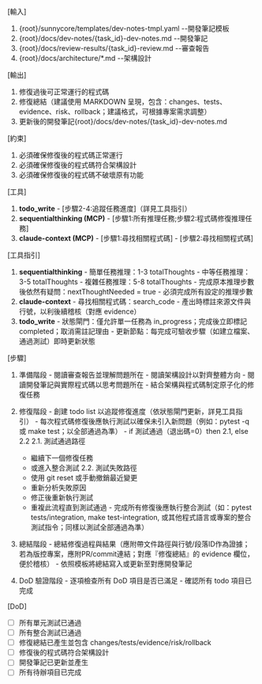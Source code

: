 [輸入]
  1. {root}/sunnycore/templates/dev-notes-tmpl.yaml --開發筆記模板
  2. {root}/docs/dev-notes/{task_id}-dev-notes.md --開發筆記
  3. {root}/docs/review-results/{task_id}-review.md --審查報告
  4. {root}/docs/architecture/*.md --架構設計

[輸出]
  1. 修復過後可正常運行的程式碼
  2. 修復總結（建議使用 MARKDOWN 呈現，包含：changes、tests、evidence、risk、rollback；建議格式，可根據專案需求調整）
  3. 更新後的開發筆記{root}/docs/dev-notes/{task_id}-dev-notes.md

[約束]
  1. 必須確保修復後的程式碼正常運行
  2. 必須確保修復後的程式碼符合架構設計
  3. 必須確保修復後的程式碼不破壞原有功能

[工具]
  1. **todo_write**
    - [步驟2-4:追蹤任務進度]（詳見工具指引）
  2. **sequentialthinking (MCP)**
    - [步驟1:所有推理任務;步驟2:程式碼修復推理任務]
  3. **claude-context (MCP)**
    - [步驟1:尋找相關程式碼]
    - [步驟2:尋找相關程式碼]

[工具指引]
  1. **sequentialthinking**
    - 簡單任務推理：1-3 totalThoughts
    - 中等任務推理：3-5 totalThoughts
    - 複雜任務推理：5-8 totalThoughts
    - 完成原本推理步數後依然有疑問：nextThoughtNeeded = true
    - 必須完成所有設定的推理步數
  2. **claude-context**
    - 尋找相關程式碼：search_code
    - 產出時標註來源文件與行號，以利後續稽核（對應 evidence）
  3. **todo_write**
    - 狀態閘門：僅允許單一任務為 in_progress；完成後立即標記 completed；取消需註記理由
    - 更新節點：每完成可驗收步驟（如建立檔案、通過測試）即時更新狀態

[步驟]
  1. 準備階段
    - 閱讀審查報告並理解問題所在
    - 閱讀架構設計以對齊整體方向
    - 閱讀開發筆記與實際程式碼以思考問題所在
    - 結合架構與程式碼制定原子化的修復任務

  2. 修復階段
    - 創建 todo list 以追蹤修復進度（依狀態閘門更新，詳見工具指引）
    - 每次程式碼修復後應執行測試以確保未引入新問題（例如：pytest -q 或 make test；以全部通過為準）
    - if 測試通過（退出碼=0）then 2.1, else 2.2
      2.1. 測試通過路徑
        - 繼續下一個修復任務
        - 或進入整合測試
      2.2. 測試失敗路徑
        - 使用 git reset 或手動撤銷最近變更
        - 重新分析失敗原因
        - 修正後重新執行測試
        - 重複此流程直到測試通過
    - 完成所有修復後應執行整合測試（如：pytest tests/integration, make test-integration, 或其他程式語言或專案的整合測試指令；同樣以測試全部通過為準）

  3. 總結階段
    - 總結修復過程與結果（應附帶文件路徑與行號/段落ID作為證據；若為版控專案，應附PR/commit連結；對應『修復總結』的 evidence 欄位，便於稽核）
    - 依照模板將總結寫入或更新至對應開發筆記

  4. DoD 驗證階段
    - 逐項檢查所有 DoD 項目是否已滿足
    - 確認所有 todo 項目已完成

[DoD]
  - [ ] 所有單元測試已通過
  - [ ] 所有整合測試已通過
  - [ ] 修復總結已產生並包含 changes/tests/evidence/risk/rollback
  - [ ] 修復後的程式碼符合架構設計
  - [ ] 開發筆記已更新並產生
  - [ ] 所有待辦項目已完成